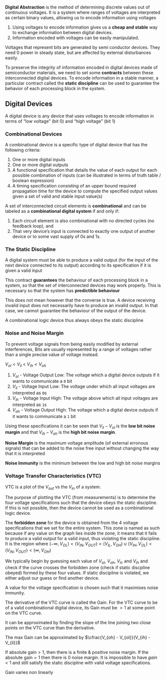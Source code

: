 **Digital Abstraction** is the method of determining discrete values out of continuous voltages. It is a system where ranges of voltages are interpreted as certain binary values, allowing us to encode information using voltages

1. Using voltages to encode information gives us a **cheap and stable** way to exchange information between digital devices.
2. Information encoded with voltages can be easily manipulated.

Voltages that represent bits are generated by semi conductor devices. They need 0 power in steady state, but are affected by external disturbances easily.

To preserve the integrity of information encoded in digital devices made of semiconductor materials, we need to set some **contracts** between these interconnected digital devices. To encode information in a stable manner, a particular contract called the **static discipline** can be used to guarantee the behavior of each processing block in the system.


## Digital Devices
A digital device is any device that uses voltages to encode information in terms of “low voltage” (bit 0) and “high voltage” (bit 1)

### Combinational Devices
A combinational device is a specific type of digital device that has the following criteria:

1. One or more digital inputs
2. One or more digital outputs
3. A functional specification that details the value of each output for each possible combination of inputs (can be illustrated in terms of truth table / boolean expression)
4. A timing specification consisting of an upper bound required propagation time for the device to compute the specified output values given a set of valid and stable input value(s)

A set of interconnected circuit elements is **combinational** and can be labeled as a **combinational digital system** if and only if:

1. Each circuit element is also combinational with no directed cycles (no feedback loop), and
2. That very device’s input is connected to exactly one output of another device or to some vast supply of 0s and 1s.

### The Static Discipline

A digital system must be able to produce a valid output (for the input of the next device connected to its output) according to its specification if it is given a valid input

This contract **guarantees** the behaviour of each processing block in a system, so that the set of interconnected devices may work properly. This is necessary so that the system has **predictible behaviour**

This does not mean however that the converse is true. A device receiving invalid input does not necessarily have to produce an invalid output. In that case, we cannot guarantee the behaviour of the output of the device.

A combinational logic device thus always obeys the static discipline

### Noise and Noise Margin

To prevent voltage signals from being easily modified by external interferences, Bits are usually represented by a range of voltages rather than a single precise value of voltage instead.

$V_{ol} < V_{il}$ < $V_{ih} < V_{oh}$

1. $V_{ol}$ - Voltage Output Low: The voltage which a digital device outputs if it wants to communicate a `0` bit
2. $V_{il}$ - Voltage Input Low: The voltage under which all input voltages are interpreted as `0`s
3. $V_{ih}$ - Voltage Input High: The voltage above which all input voltages are interpreted as `1`s
4. $V_{oh}$ - Voltage Output High: The voltage which a digital device outputs if it wants to communicate a `1` bit

Using these specifications it can be seen that $V_{il}-V_{ol}$ is the **low bit noise margin** and that $V_{ih}-V_{oh}$ is the **high bit noise margin**.

**Noise Margin** is the maximum voltage amplitude (of external erronous signals) that can be added to the noise free input without changing the way that it is interpreted

**Noise Immunity** is the minimum between the low and high bit noise margins

### Voltage Transfer Characteristics (VTC)

VTC is a plot of the $V_{out}$ vs the $V_{in}$ of a system.

The purpose of plotting the VTC (from measurements) is to determine the four voltage specifications such that the device obeys the static discipline. If this is not possible, then the device cannot be used as a combinational logic device.

The **forbidden zone** for the device is obtained from the 4 voltage specifications that we set for the entire system. This zone is named as such because if any value on the graph lies inside the zone, it means that it fails to produce a valid output for a valid input, thus violating the static discipline. It is the region where $(-\infty, V_{OL}) < (V_{IN}, V_{OUT}) < (V_{IL}, V_{OH}) \cup (V_{IH}, V_{OL}) < (V_{IN}, V_{OUT}) < (\infty, V_{OH})$

We typically begin by guessing each value of $V_{ol}$, $V_{oh}$, $V_{il}$, and $V_{ih}$ and check if the curve crosses the forbidden zone (check if static discpline obeyed) formed by these four values. If static discipline is violated, we either adjust our guess or find another device.

A value for the voltage specification is chosen such that it maximises noise immunity.

The derivative of the VTC curve is called the Gain. For the VTC curve to be of a valid combinational digital device, its Gain must be $> 1$ at some point on the VTC curve.

It can be approximated by finding the slope of the line joining two close points on the VTC curve than the derivative.

The max Gain can be approximated by $\cfrac{V_{oh} - V_{ol}}{V_{ih} - V_{il}}$

If $\text{absolute gain} > 1$, then there is a finite & positive noise margin. If the $\text{absolute gain} = 1$ then there is $0$ noise margin. It is impossible to have $gain < 1$ and still satisfy the static discipline with valid voltage specifications.

Gain varies non linearly